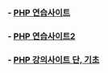  ### - [PHP 연습사이트](http://codepad.org/sngDu1ck)
 ### - [PHP 연습사이트2](https://onlinephp.io/)
 ### - [PHP 강의사이트 단, 기초](https://opentutorials.org/course/3130/19317)
